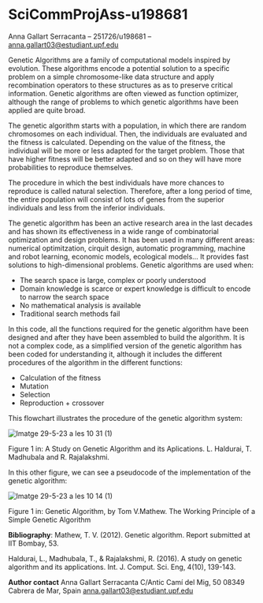 # SciCommProjAss-u198681

Anna Gallart Serracanta – 251726/u198681 – anna.gallart03@estudiant.upf.edu

Genetic Algorithms are a family of computational models inspired by evolution. These algorithms encode a potential solution to a specific problem on a simple chromosome-like data structure and apply recombination operators to these structures as as to preserve critical information. Genetic algorithms are often viewed as function optimizer, although the range of problems to which genetic algorithms have been applied are quite broad.

The genetic algorithm starts with a population, in which  there are random chromosomes on each individual.  Then, the individuals are evaluated and the fitness is calculated. Depending on the value of the fitness, the individual will be more or less adapted for the target problem. Those that have higher fitness will be better adapted and so on they will have more probabilities to reproduce themselves. 

The procedure in which the best individuals have more chances to reproduce is called natural selection. Therefore, after a long period of time, the entire population will consist of lots of genes from the superior individuals and less from the inferior individuals.


The genetic algorithm has been an active research area in the last decades and has shown its effectiveness in a wide range of combinatorial optimization and design problems. It has been used in many different areas: numerical optimitzation, cirquit design, automatic programming, machine and robot learning, economic models, ecological models… It provides fast solutions to high-dimensional problems. Genetic algorithms are used when: 
-	The search space is large, complex or poorly understood
-	Domain knowledge is scarce or expert knowledge is difficult to encode to narrow the search space 
-	No mathematical analysis is available 
-	Traditional search methods fail

In this code, all the functions required for the genetic algorithm have been designed and after they have been assembled to build the algorithm. It is not a complex code, as a simplified version of the genetic algorithm has been coded for understanding it, although it includes the different procedures of the algorithm in the different functions: 
-	Calculation of the fitness
-	Mutation 
-	Selection 
-	Reproduction + crossover

This flowchart illustrates the procedure of the genetic algorithm system: 


![Imatge 29-5-23 a les 10 31 (1)](https://github.com/annagallartt/SciCommProjAss-u198681/assets/132344251/a683a41c-1c77-4abc-adb0-97fee97562f9)

Figure 1 in: A Study on Genetic Algorithm and its Aplications. L. Haldurai, T. Madhubala and R. Rajalakshmi. 

In this other figure, we can see a pseudocode of the implementation of the genetic algorithm: 


![Imatge 29-5-23 a les 10 14 (1)](https://github.com/annagallartt/SciCommProjAss-u198681/assets/132344251/7f6cd309-69de-410c-b18d-8dc8915ce131)

Figure 1 in: Genetic Algorithm, by Tom V.Mathew. The Working Principle of a Simple Genetic Algorithm

**Bibliography**:
Mathew, T. V. (2012). Genetic algorithm. Report submitted at IIT Bombay, 53.

Haldurai, L., Madhubala, T., & Rajalakshmi, R. (2016). A study on genetic algorithm and its  applications. Int. J. Comput. Sci. Eng, 4(10), 139-143.



**Author contact**
Anna Gallart Serracanta
C/Antic Camí del Mig, 50
08349 Cabrera de Mar, Spain
anna.gallart03@estudiant.upf.edu


